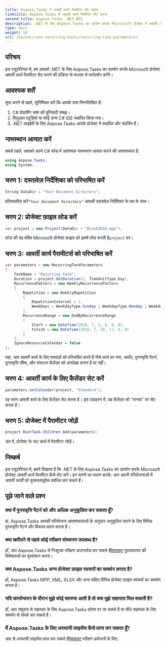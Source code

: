 ```yaml
---
title: Aspose.Tasks में आवर्ती कार्य पैरामीटर सेट करना
linktitle: Aspose.Tasks में आवर्ती कार्य पैरामीटर सेट करना
second_title: Aspose.Tasks .NET API
description: .NET के लिए Aspose.Tasks का उपयोग करके Microsoft प्रोजेक्ट में आवर्ती कार्य पैरामीटर सेट करना सीखें। चरण-दर-चरण मार्गदर्शिका के साथ व्यापक ट्यूटोरियल।
type: docs
weight: 14
url: /hi/net/rate-recurring-tasks/recurring-task-parameters/
---
```

## परिचय
इस ट्यूटोरियल में, हम आपको .NET के लिए Aspose.Tasks का उपयोग करके Microsoft प्रोजेक्ट आवर्ती कार्य पैरामीटर सेट करने की प्रक्रिया के माध्यम से मार्गदर्शन करेंगे।
## आवश्यक शर्तें
शुरू करने से पहले, सुनिश्चित करें कि आपके पास निम्नलिखित हैं:
1. C# प्रोग्रामिंग भाषा की बुनियादी समझ।
2. विज़ुअल स्टूडियो या कोई अन्य C# IDE स्थापित किया गया।
3. .NET लाइब्रेरी के लिए Aspose.Tasks आपके प्रोजेक्ट में स्थापित और संदर्भित हैं।

## नामस्थान आयात करें
सबसे पहले, आपको अपने C# कोड में आवश्यक नामस्थान आयात करने की आवश्यकता है:
```csharp
using Aspose.Tasks;
using System;

```
## चरण 1: दस्तावेज़ निर्देशिका को परिभाषित करें
```csharp
String DataDir = "Your Document Directory";
```
 प्रतिस्थापित करें`"Your Document Directory"` आपकी दस्तावेज़ निर्देशिका के पथ के साथ।
## चरण 2: प्रोजेक्ट फ़ाइल लोड करें
```csharp
var project = new Project(DataDir + "Blank2010.mpp");
```
 कोड की यह पंक्ति Microsoft प्रोजेक्ट फ़ाइल को इसमें लोड करती है`project` चर।
## चरण 3: आवर्ती कार्य पैरामीटर्स को परिभाषित करें
```csharp
var parameters = new RecurringTaskParameters
{
    TaskName = "Recurring task",
    Duration = project.GetDuration(1, TimeUnitType.Day),
    RecurrencePattern = new WeeklyRecurrencePattern
    {
        Repetition = new WeeklyRepetition
        {
            RepetitionInterval = 2,
            WeekDays = WeekdayType.Sunday | WeekdayType.Monday | WeekdayType.Friday
        },
        RecurrenceRange = new EndByRecurrenceRange
        {
            Start = new DateTime(2018, 7, 1, 8, 0, 0),
            Finish = new DateTime(2018, 7, 20, 17, 0, 0)
        }
    },
    IgnoreResourceCalendar = false
};
```
यहां, आप आवर्ती कार्य के लिए मापदंडों को परिभाषित करते हैं जैसे कार्य का नाम, अवधि, पुनरावृत्ति पैटर्न, पुनरावृत्ति सीमा, और संसाधन कैलेंडर को अनदेखा करना है या नहीं।
## चरण 4: आवर्ती कार्य के लिए कैलेंडर सेट करें
```csharp
parameters.SetCalendar(project, "Standard");
```
यह चरण आवर्ती कार्य के लिए कैलेंडर सेट करता है। इस उदाहरण में, यह कैलेंडर को "मानक" पर सेट करता है।
## चरण 5: प्रोजेक्ट में पैरामीटर जोड़ें
```csharp
project.RootTask.Children.Add(parameters);
```
अंत में, प्रोजेक्ट के रूट कार्य में पैरामीटर जोड़ें।

## निष्कर्ष
इस ट्यूटोरियल में, हमने दिखाया है कि .NET के लिए Aspose.Tasks का उपयोग करके Microsoft प्रोजेक्ट आवर्ती कार्य पैरामीटर कैसे सेट करें। इन चरणों का पालन करके, आप अपनी परियोजनाओं में आवर्ती कार्यों को कुशलतापूर्वक प्रबंधित कर सकते हैं।
## पूछे जाने वाले प्रश्न
### क्या मैं पुनरावृत्ति पैटर्न को और अधिक अनुकूलित कर सकता हूँ?
हां, Aspose.Tasks आपकी परियोजना आवश्यकताओं के अनुसार अनुकूलित करने के लिए विभिन्न पुनरावृत्ति पैटर्न और विकल्प प्रदान करता है।
### क्या खरीदने से पहले कोई परीक्षण संस्करण उपलब्ध है?
 हाँ, आप Aspose.Tasks से निःशुल्क परीक्षण डाउनलोड कर सकते हैं[वेबसाइट](https://purchase.aspose.com/buy) पुस्तकालय की विशेषताओं का मूल्यांकन करना।
### क्या Aspose.Tasks अन्य प्रोजेक्ट फ़ाइल स्वरूपों का समर्थन करता है?
हाँ, Aspose.Tasks MPP, XML, XLSX और अन्य सहित विभिन्न प्रोजेक्ट फ़ाइल स्वरूपों का समर्थन करता है।
### यदि कार्यान्वयन के दौरान मुझे कोई समस्या आती है तो क्या मुझे सहायता मिल सकती है?
हाँ, आप समुदाय से सहायता के लिए Aspose.Tasks फ़ोरम पर जा सकते हैं या सीधे सहायता के लिए समर्थन से संपर्क कर सकते हैं।
### मैं Aspose.Tasks के लिए अस्थायी लाइसेंस कैसे प्राप्त कर सकता हूँ?
 आप से अस्थायी लाइसेंस प्राप्त कर सकते हैं[वेबसाइट](https://purchase.aspose.com/temporary-license/) परीक्षण प्रयोजनों के लिए.
